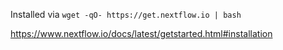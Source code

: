 Installed via 
`wget -qO- https://get.nextflow.io | bash`

https://www.nextflow.io/docs/latest/getstarted.html#installation
